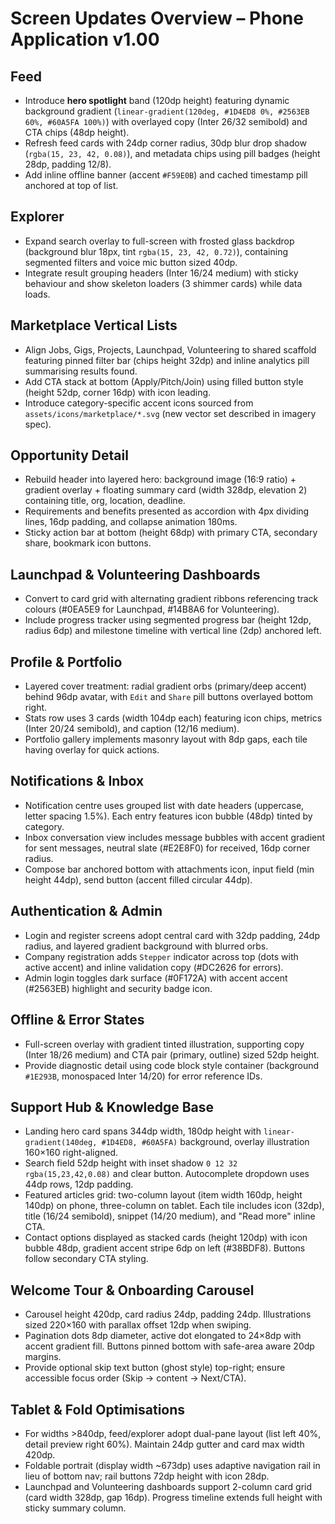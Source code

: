 # Screen Updates Overview – Phone Application v1.00

## Feed
- Introduce **hero spotlight** band (120dp height) featuring dynamic background gradient (`linear-gradient(120deg, #1D4ED8 0%, #2563EB 60%, #60A5FA 100%)`) with overlayed copy (Inter 26/32 semibold) and CTA chips (48dp height).
- Refresh feed cards with 24dp corner radius, 30dp blur drop shadow (`rgba(15, 23, 42, 0.08)`), and metadata chips using pill badges (height 28dp, padding 12/8).
- Add inline offline banner (accent `#F59E0B`) and cached timestamp pill anchored at top of list.

## Explorer
- Expand search overlay to full-screen with frosted glass backdrop (background blur 18px, tint `rgba(15, 23, 42, 0.72)`), containing segmented filters and voice mic button sized 40dp.
- Integrate result grouping headers (Inter 16/24 medium) with sticky behaviour and show skeleton loaders (3 shimmer cards) while data loads.

## Marketplace Vertical Lists
- Align Jobs, Gigs, Projects, Launchpad, Volunteering to shared scaffold featuring pinned filter bar (chips height 32dp) and inline analytics pill summarising results found.
- Add CTA stack at bottom (Apply/Pitch/Join) using filled button style (height 52dp, corner 16dp) with icon leading.
- Introduce category-specific accent icons sourced from `assets/icons/marketplace/*.svg` (new vector set described in imagery spec).

## Opportunity Detail
- Rebuild header into layered hero: background image (16:9 ratio) + gradient overlay + floating summary card (width 328dp, elevation 2) containing title, org, location, deadline.
- Requirements and benefits presented as accordion with 4px dividing lines, 16dp padding, and collapse animation 180ms.
- Sticky action bar at bottom (height 68dp) with primary CTA, secondary share, bookmark icon buttons.

## Launchpad & Volunteering Dashboards
- Convert to card grid with alternating gradient ribbons referencing track colours (#0EA5E9 for Launchpad, #14B8A6 for Volunteering).
- Include progress tracker using segmented progress bar (height 12dp, radius 6dp) and milestone timeline with vertical line (2dp) anchored left.

## Profile & Portfolio
- Layered cover treatment: radial gradient orbs (primary/deep accent) behind 96dp avatar, with `Edit` and `Share` pill buttons overlayed bottom right.
- Stats row uses 3 cards (width 104dp each) featuring icon chips, metrics (Inter 20/24 semibold), and caption (12/16 medium).
- Portfolio gallery implements masonry layout with 8dp gaps, each tile having overlay for quick actions.

## Notifications & Inbox
- Notification centre uses grouped list with date headers (uppercase, letter spacing 1.5%). Each entry features icon bubble (48dp) tinted by category.
- Inbox conversation view includes message bubbles with accent gradient for sent messages, neutral slate (#E2E8F0) for received, 16dp corner radius.
- Compose bar anchored bottom with attachments icon, input field (min height 44dp), send button (accent filled circular 44dp).

## Authentication & Admin
- Login and register screens adopt central card with 32dp padding, 24dp radius, and layered gradient background with blurred orbs.
- Company registration adds `Stepper` indicator across top (dots with active accent) and inline validation copy (#DC2626 for errors).
- Admin login toggles dark surface (#0F172A) with accent accent (#2563EB) highlight and security badge icon.

## Offline & Error States
- Full-screen overlay with gradient tinted illustration, supporting copy (Inter 18/26 medium) and CTA pair (primary, outline) sized 52dp height.
- Provide diagnostic detail using code block style container (background `#1E293B`, monospaced Inter 14/20) for error reference IDs.

## Support Hub & Knowledge Base
- Landing hero card spans 344dp width, 180dp height with `linear-gradient(140deg, #1D4ED8, #60A5FA)` background, overlay illustration 160×160 right-aligned.
- Search field 52dp height with inset shadow `0 12 32 rgba(15,23,42,0.08)` and clear button. Autocomplete dropdown uses 44dp rows, 12dp padding.
- Featured articles grid: two-column layout (item width 160dp, height 140dp) on phone, three-column on tablet. Each tile includes icon (32dp), title (16/24 semibold), snippet (14/20 medium), and "Read more" inline CTA.
- Contact options displayed as stacked cards (height 120dp) with icon bubble 48dp, gradient accent stripe 6dp on left (#38BDF8). Buttons follow secondary CTA styling.

## Welcome Tour & Onboarding Carousel
- Carousel height 420dp, card radius 24dp, padding 24dp. Illustrations sized 220×160 with parallax offset 12dp when swiping.
- Pagination dots 8dp diameter, active dot elongated to 24×8dp with accent gradient fill. Buttons pinned bottom with safe-area aware 20dp margins.
- Provide optional skip text button (ghost style) top-right; ensure accessible focus order (Skip → content → Next/CTA).

## Tablet & Fold Optimisations
- For widths >840dp, feed/explorer adopt dual-pane layout (list left 40%, detail preview right 60%). Maintain 24dp gutter and card max width 420dp.
- Foldable portrait (display width ~673dp) uses adaptive navigation rail in lieu of bottom nav; rail buttons 72dp height with icon 28dp.
- Launchpad and Volunteering dashboards support 2-column card grid (card width 328dp, gap 16dp). Progress timeline extends full height with sticky summary column.
